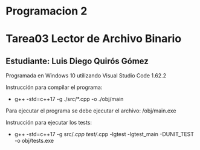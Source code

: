 # Programacion 2 
# Tarea03 Lector de Archivo Binario

## Estudiante: Luis Diego Quirós Gómez

Programada en Windows 10 utilizando Visual Studio Code 1.62.2

Instrucción para compilar el programa:
* g++ -std=c++17 -g ./src/*.cpp -o ./obj/main


Para ejecutar el programa se debe ejecutar el archivo: /obj/main.exe

Instrucción para ejecutar los tests:
* g++ -std=c++17 -g src/*.cpp test/*.cpp -lgtest -lgtest_main -DUNIT_TEST -o obj/tests.exe

